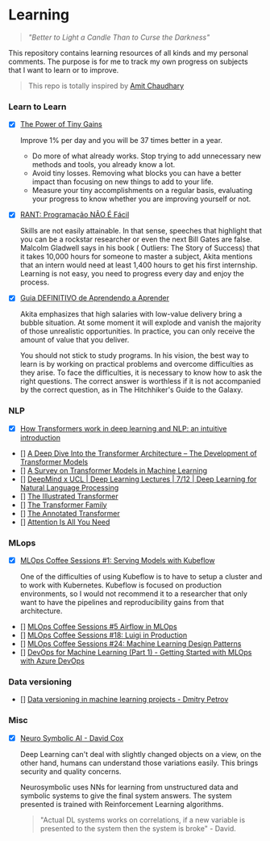 # Learning

> _"Better to Light a Candle Than to Curse the Darkness"_

This repository contains learning resources of all kinds and my personal comments. The purpose is for me to track my own progress on subjects that I want to learn or to improve.

> This repo is totally inspired by [Amit Chaudhary](https://github.com/amitness/learning)

### Learn to Learn
- [X] [The Power of Tiny Gains](https://jamesclear.com/continuous-improvement)
    
    Improve 1% per day and you will be 37 times better in a year.
    * Do more of what already works. Stop trying to add unnecessary new methods and tools, you already know a lot. 
    * Avoid tiny losses. Removing what blocks you can have a better impact than focusing on new things to add to your life.
    * Measure your tiny accomplishments on a regular basis, evaluating your progress to know whether you are improving yourself or not.
- [X] [RANT: Programação NÃO É Fácil](https://www.youtube.com/watch?v=V7oUDL7E1g4)

    Skills are not easily attainable. In that sense, speeches that highlight that you can be a rockstar researcher or even the next Bill Gates are false. Malcolm Gladwell says in his book ( Outliers: The Story of Success) that it takes 10,000 hours for someone to master a subject, Akita mentions that an intern would need at least 1,400 hours to get his first internship. Learning is not easy, you need to progress every day and enjoy the process.
- [X] [Guia DEFINITIVO de Aprendendo a Aprender](https://www.youtube.com/watch?v=oUPaJxk6TZ0)

    Akita emphasizes that high salaries with low-value delivery bring a bubble situation. At some moment it will explode and vanish the majority of those unrealistic opportunities. 
    In practice, you can only receive the amount of value that you deliver.

    You should not stick to study programs. In his vision, the best way to learn is by working on practical problems and overcome difficulties as they arise.
    To face the difficulties, it is necessary to know how to ask the right questions. The correct answer is worthless if it is not accompanied by the correct question, as in The Hitchhiker's Guide to the Galaxy.

### NLP
- [X] [How Transformers work in deep learning and NLP: an intuitive introduction](https://theaisummer.com/transformer/)
- [] [A Deep Dive Into the Transformer Architecture – The Development of Transformer Models](https://blog.exxactcorp.com/a-deep-dive-into-the-transformer-architecture-the-development-of-transformer-models/)
- [] [A Survey on Transformer Models in Machine Learning](https://hannes-stark.com/assets/transformer_survey.pdf)
- [] [DeepMind x UCL | Deep Learning Lectures | 7/12 | Deep Learning for Natural Language Processing](https://www.youtube.com/watch?v=8zAP2qWAsKg&feature=youtu.be&ab_channel=DeepMind)
- [] [The Illustrated Transformer](http://jalammar.github.io/illustrated-transformer/)
- [] [The Transformer Family](https://lilianweng.github.io/lil-log/2020/04/07/the-transformer-family.html)
- [] [The Annotated Transformer](https://nlp.seas.harvard.edu/2018/04/03/attention.html)
- [] [Attention Is All You Need](https://arxiv.org/pdf/1706.03762v5.pdf)

### MLops
- [X] [MLOps Coffee Sessions #1: Serving Models with Kubeflow](https://www.youtube.com/watch?v=NNXoZ53gHyE&list=PL3vkEKxWd-ut8z29en9gIluPXkMM3ISIr&index=1)
    
    One of the difficulties of using Kubeflow is to have to setup a cluster and to work with Kubernetes. Kubeflow is focused on production environments, so I would not recommend it to a researcher that only want to have the pipelines and reproducibility gains from that architecture.
- [] [MLOps Coffee Sessions #5 Airflow in MLOps](https://www.youtube.com/watch?v=7dcUWLrGLMw&list=PL3vkEKxWd-ut8z29en9gIluPXkMM3ISIr&index=5)
- [] [MLOps Coffee Sessions #18: Luigi in Production](https://www.youtube.com/watch?v=ShBod1yXUeg&list=PL3vkEKxWd-ut8z29en9gIluPXkMM3ISIr&index=16)
- [] [MLOps Coffee Sessions #24: Machine Learning Design Patterns](https://www.youtube.com/watch?v=nwsTV2Q4hI0&list=PL3vkEKxWd-ut8z29en9gIluPXkMM3ISIr&index=22)
- [] [DevOps for Machine Learning (Part 1) - Getting Started with MLOps with Azure DevOps](https://www.youtube.com/watch?v=YAqTt4DYIbw)

### Data versioning
- [] [Data versioning in machine learning projects - Dmitry Petrov](https://www.youtube.com/watch?v=BneW7jgB298)

### Misc
- [X] [Neuro Symbolic AI - David Cox](https://www.youtube.com/watch?v=IbDcMPbumlU&t=651s)

    Deep Learning can't deal with slightly changed objects on a view, on the other hand, humans can understand those variations easily. This brings security and quality concerns.

    Neurosymbolic uses NNs for learning from unstructured data and symbolic systems to give the final system answers. The system presented is trained with Reinforcement Learning algorithms.

    >"Actual DL systems works on correlations, if a new variable is presented to the system then the system is broke" - David.
